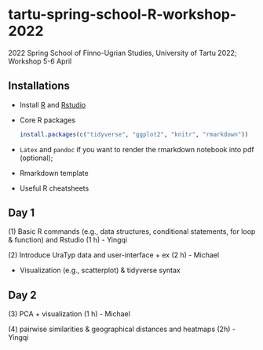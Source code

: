 # tartu-spring-school-R-workshop-2022
2022 Spring School of Finno-Ugrian Studies, University of Tartu 2022; Workshop 5-6 April

## Installations

- Install [R](https://cran.r-project.org/mirrors.html) and [Rstudio](https://www.rstudio.com/products/rstudio/download/#download)

- Core R packages
  ```R
  install.packages(c("tidyverse", "ggplot2", "knitr", "rmarkdown"))
  ```
- `Latex` and `pandoc` if you want to render the rmarkdown notebook into pdf (optional);
- Rmarkdown template

- Useful R cheatsheets

## Day 1
(1) Basic R commands (e.g., data structures, conditional statements, for loop & function) and Rstudio (1 h) - Yingqi

(2) Introduce UraTyp data and user-interface + ex (2 h) - Michael

- Visualization (e.g., scatterplot) & tidyverse syntax

## Day 2
(3) PCA + visualization (1 h) - Michael

(4) pairwise similarities & geographical distances and heatmaps (2h) - Yingqi

